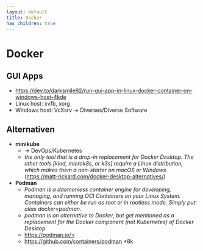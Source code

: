 ```yaml
---
layout: default
title: Docker
has_children: true
---
```


# Docker

## GUI Apps
- <https://dev.to/darksmile92/run-gui-app-in-linux-docker-container-on-windows-host-4kde>
- Linux host: xvfb, xorg
- Windows host: VcXsrv → Diverses/Diverse Software


## Alternativen
- **minikube**
    - → DevOps/Kubernetes
    - *the only tool that is a drop-in replacement for Docker Desktop. The other tools [kind, microk8s, or k3s] require a Linux distribution, which makes them a non-starter on macOS or Windows* (<https://matt-rickard.com/docker-desktop-alternatives/>)
- **Podman**
    - *Podman is a daemonless container engine for developing, managing, and running OCI Containers on your Linux System. Containers can either be run as root or in rootless mode. Simply put: alias docker=podman.*
    - *podman is an alternative to Docker, but get mentioned as a replacement for the Docker component (not Kubernetes) of Docker Desktop.*
    - https://podman.io/>
    - <https://github.com/containers/podman> *8k